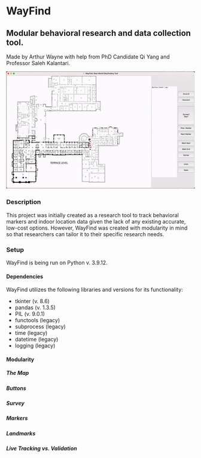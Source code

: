 # WayFind
## Modular behavioral research and data collection tool.
Made by Arthur Wayne with help from PhD Candidate Qi Yang and Professor Saleh Kalantari.

![alt text](https://github.com/CornellDAIL/WayFind/blob/main/images/sample.gif)

### Description
This project was initially created as a research tool to track behavioral markers and indoor location data given the lack of any existing accurate, low-cost options. However, WayFind was created with modularity in mind so that researchers can tailor it to their specific research needs.

### Setup
WayFind is being run on Python v. 3.9.12.

#### Dependencies
WayFind utilizes the following libraries and versions for its functionality:
- tkinter (v. 8.6)
- pandas (v. 1.3.5)
- PIL (v. 9.0.1)
- functools (legacy)
- subprocess (legacy)
- time (legacy)
- datetime (legacy)
- logging (legacy)

#### Modularity

##### The Map

##### Buttons

##### Survey

##### Markers

##### Landmarks

##### Live Tracking vs. Validation
